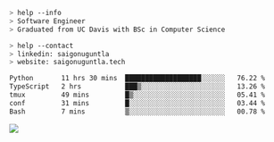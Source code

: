 ```bash
> help --info
> Software Engineer
> Graduated from UC Davis with BSc in Computer Science
```

```bash
> help --contact
> linkedin: saigonuguntla
> website: saigonuguntla.tech
```

<!--START_SECTION:waka-->

```txt
Python       11 hrs 30 mins  ███████████████████░░░░░░   76.22 %
TypeScript   2 hrs           ███▒░░░░░░░░░░░░░░░░░░░░░   13.26 %
tmux         49 mins         █▒░░░░░░░░░░░░░░░░░░░░░░░   05.41 %
conf         31 mins         █░░░░░░░░░░░░░░░░░░░░░░░░   03.44 %
Bash         7 mins          ▒░░░░░░░░░░░░░░░░░░░░░░░░   00.78 %
```

<!--END_SECTION:waka-->

![](https://komarev.com/ghpvc/?username=saigonu&color=6A8AFF)
